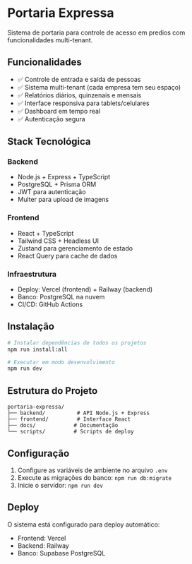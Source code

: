 # Portaria Expressa

Sistema de portaria para controle de acesso em predios com funcionalidades multi-tenant.

## Funcionalidades

- ✅ Controle de entrada e saída de pessoas
- ✅ Sistema multi-tenant (cada empresa tem seu espaço)
- ✅ Relatórios diários, quinzenais e mensais
- ✅ Interface responsiva para tablets/celulares
- ✅ Dashboard em tempo real
- ✅ Autenticação segura

## Stack Tecnológica

### Backend
- Node.js + Express + TypeScript
- PostgreSQL + Prisma ORM
- JWT para autenticação
- Multer para upload de imagens

### Frontend
- React + TypeScript
- Tailwind CSS + Headless UI
- Zustand para gerenciamento de estado
- React Query para cache de dados

### Infraestrutura
- Deploy: Vercel (frontend) + Railway (backend)
- Banco: PostgreSQL na nuvem
- CI/CD: GitHub Actions

## Instalação

```bash
# Instalar dependências de todos os projetos
npm run install:all

# Executar em modo desenvolvimento
npm run dev
```

## Estrutura do Projeto

```
portaria-expressa/
├── backend/          # API Node.js + Express
├── frontend/         # Interface React
├── docs/            # Documentação
└── scripts/         # Scripts de deploy
```

## Configuração

1. Configure as variáveis de ambiente no arquivo `.env`
2. Execute as migrações do banco: `npm run db:migrate`
3. Inicie o servidor: `npm run dev`

## Deploy

O sistema está configurado para deploy automático:
- Frontend: Vercel
- Backend: Railway
- Banco: Supabase PostgreSQL

